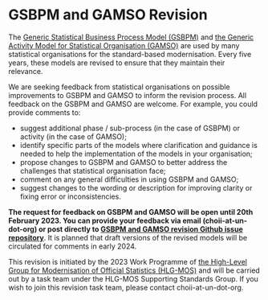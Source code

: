 # GSBPM and GAMSO Revision

The [Generic Statistical Business Process Model (GSBPM)](https://statswiki.unece.org/display/GSBPM) and [the Generic Activity Model for Statistical Organisation (GAMSO)](https://statswiki.unece.org/display/GAMSO) are used by many statistical organisations for the standard-based modernisation. Every five years, these models are revised to ensure that they maintain their relevance.

We are seeking feedback from statistical organisations on possible improvements to GSBPM and GAMSO to inform the revision process. All feedback on the GSBPM and GAMSO are welcome. For example, you could provide comments to:

- suggest additional phase / sub-process (in the case of GSBPM) or activity (in the case of GAMSO);
- identify specific parts of the models where clarification and guidance is needed to help the implementation of the models in your organisation;
- propose changes to GSBPM and GAMSO to better address the challenges that statistical organisation face;
- comment on any general difficulties in using GSBPM and GAMSO;
- suggest changes to the wording or description for improving clarity or fixing error or inconsistencies.
 
**The request for feedback on GSBPM and GAMSO will be open until 20th February 2023. You can provide your feedback via email (choii-at-un-dot-org) or post directly to [GSBPM and GAMSO revision Github issue repository](https://github.com/UNECE/GSBPM_GAMSO_Revision/issues)**. It is planned that draft versions of the revised models will be circulated for comments in early 2024.

This revision is initiated by the 2023 Work Programme of [the High-Level Group for Modernisation of Official Statistics (HLG-MOS)](https://statswiki.unece.org/display/hlgbas) and will be carried out by a task team under the HLG-MOS Supporting Standards Group. If you wish to join this revision task team, please contact choii-at-un-dot-org. 
